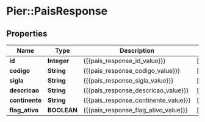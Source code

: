 # Pier::PaisResponse

## Properties
Name | Type | Description | Notes
------------ | ------------- | ------------- | -------------
**id** | **Integer** | {{{pais_response_id_value}}} | [optional] 
**codigo** | **String** | {{{pais_response_codigo_value}}} | [optional] 
**sigla** | **String** | {{{pais_response_sigla_value}}} | [optional] 
**descricao** | **String** | {{{pais_response_descricao_value}}} | [optional] 
**continente** | **String** | {{{pais_response_continente_value}}} | [optional] 
**flag_ativo** | **BOOLEAN** | {{{pais_response_flag_ativo_value}}} | [optional] 



